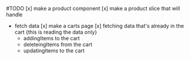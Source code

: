 #TODO
[x] make a product component
[x] make a product slice that will handle

- fetch data
  [x] make a carts page
  [x] fetching data that's already in the cart {this is reading the data only}
  - addingItems to the cart
  - deleteingItems from the cart
  - updatingItems to the cart
